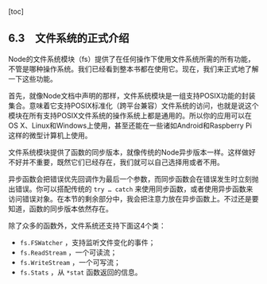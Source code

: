 [toc]

## 6.3　文件系统的正式介绍

Node的文件系统模块（fs）提供了在任何操作下使用文件系统所需的所有功能，不管是哪种操作系统。我们已经看到整本书都在使用它。现在，我们来正式地了解一下这些功能。

首先，就像Node文档中声明的那样，文件系统模块是一组支持POSIX功能的封装集合。意味着它支持POSIX标准化（跨平台兼容）文件系统的访问，也就是说这个模块在所有支持POSIX文件系统的操作系统上都是通用的。所以你的应用可以在OS X、Linux和Windows上使用，甚至还能在一些诸如Android和Raspberry Pi这样的微型计算机上使用。

文件系统模块提供了函数的同步版本，就像传统的Node异步版本一样。这样做好不好并不重要，既然它们已经存在，我们就可以自己选择用或者不用。

异步函数会把错误优先回调作为最后一个参数，而同步函数会在错误发生时立刻抛出错误。你可以搭配传统的 `try … catch` 来使用同步函数，或者使用异步函数来访问错误对象。在本节的剩余部分中，我会把注意力放在异步函数上。不过还是要知道，函数的同步版本依然存在。

除了众多的函数外，文件系统还支持下面这4个类：

+ `fs.FSWatcher` ，支持监听文件变化的事件；
+ `fs.ReadStream` ，一个可读流；
+ `fs.WriteStream` ，一个可写流；
+ `fs.Stats` ，从 `*stat` 函数返回的信息。

